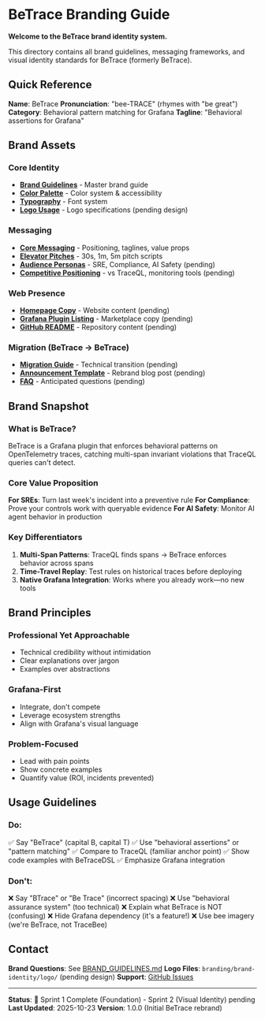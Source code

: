 # BeTrace Branding Guide

**Welcome to the BeTrace brand identity system.**

This directory contains all brand guidelines, messaging frameworks, and visual identity standards for BeTrace (formerly BeTrace).

## Quick Reference

**Name**: BeTrace
**Pronunciation**: "bee-TRACE" (rhymes with "be great")
**Category**: Behavioral pattern matching for Grafana
**Tagline**: "Behavioral assertions for Grafana"

## Brand Assets

### Core Identity
- [**Brand Guidelines**](brand-identity/BRAND_GUIDELINES.md) - Master brand guide
- [**Color Palette**](brand-identity/colors/COLOR_PALETTE.md) - Color system & accessibility
- [**Typography**](brand-identity/typography/TYPOGRAPHY.md) - Font system
- [**Logo Usage**](brand-identity/logo/LOGO_USAGE.md) - Logo specifications (pending design)

### Messaging
- [**Core Messaging**](messaging/CORE_MESSAGING.md) - Positioning, taglines, value props
- [**Elevator Pitches**](messaging/elevator-pitches.md) - 30s, 1m, 5m pitch scripts
- [**Audience Personas**](messaging/audience-personas.md) - SRE, Compliance, AI Safety (pending)
- [**Competitive Positioning**](messaging/competitive-positioning.md) - vs TraceQL, monitoring tools (pending)

### Web Presence
- [**Homepage Copy**](web-presence/homepage-copy.md) - Website content (pending)
- [**Grafana Plugin Listing**](web-presence/grafana-plugin-listing.md) - Marketplace copy (pending)
- [**GitHub README**](web-presence/github-readme.md) - Repository content (pending)

### Migration (BeTrace → BeTrace)
- [**Migration Guide**](migration/MIGRATION_GUIDE.md) - Technical transition (pending)
- [**Announcement Template**](migration/announcement-template.md) - Rebrand blog post (pending)
- [**FAQ**](migration/faq.md) - Anticipated questions (pending)

## Brand Snapshot

### What is BeTrace?

BeTrace is a Grafana plugin that enforces behavioral patterns on OpenTelemetry traces, catching multi-span invariant violations that TraceQL queries can't detect.

### Core Value Proposition

**For SREs**: Turn last week's incident into a preventive rule
**For Compliance**: Prove your controls work with queryable evidence
**For AI Safety**: Monitor AI agent behavior in production

### Key Differentiators

1. **Multi-Span Patterns**: TraceQL finds spans → BeTrace enforces behavior across spans
2. **Time-Travel Replay**: Test rules on historical traces before deploying
3. **Native Grafana Integration**: Works where you already work—no new tools

## Brand Principles

### Professional Yet Approachable
- Technical credibility without intimidation
- Clear explanations over jargon
- Examples over abstractions

### Grafana-First
- Integrate, don't compete
- Leverage ecosystem strengths
- Align with Grafana's visual language

### Problem-Focused
- Lead with pain points
- Show concrete examples
- Quantify value (ROI, incidents prevented)

## Usage Guidelines

### Do:
✅ Say "BeTrace" (capital B, capital T)
✅ Use "behavioral assertions" or "pattern matching"
✅ Compare to TraceQL (familiar anchor point)
✅ Show code examples with BeTraceDSL
✅ Emphasize Grafana integration

### Don't:
❌ Say "BTrace" or "Be Trace" (incorrect spacing)
❌ Use "behavioral assurance system" (too technical)
❌ Explain what BeTrace is NOT (confusing)
❌ Hide Grafana dependency (it's a feature!)
❌ Use bee imagery (we're BeTrace, not TraceBee)

## Contact

**Brand Questions**: See [BRAND_GUIDELINES.md](brand-identity/BRAND_GUIDELINES.md)
**Logo Files**: `branding/brand-identity/logo/` (pending design)
**Support**: [GitHub Issues](https://github.com/betrace/betrace)

---

**Status**: 🚧 Sprint 1 Complete (Foundation) - Sprint 2 (Visual Identity) pending
**Last Updated**: 2025-10-23
**Version**: 1.0.0 (Initial BeTrace rebrand)
